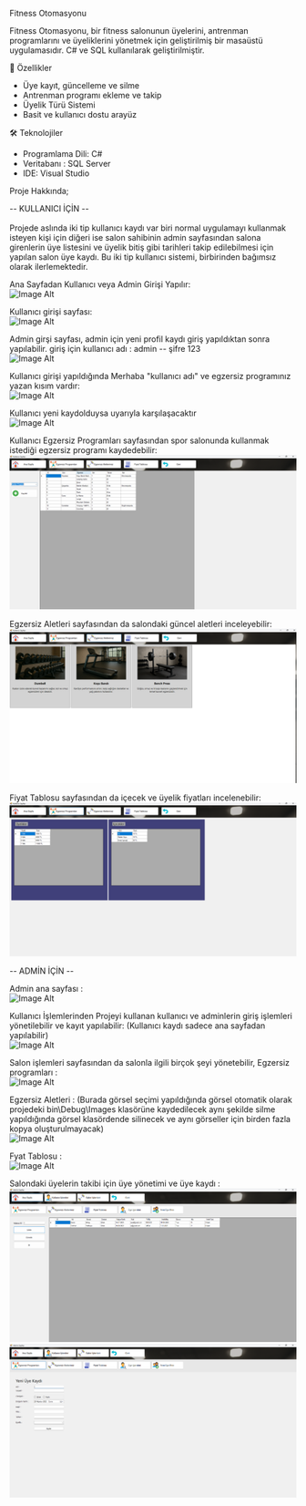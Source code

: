 Fitness Otomasyonu

Fitness Otomasyonu, bir fitness salonunun üyelerini, antrenman programlarını ve üyeliklerini yönetmek için geliştirilmiş bir masaüstü uygulamasıdır. C# ve SQL kullanılarak geliştirilmiştir.

📌 Özellikler

- Üye kayıt, güncelleme ve silme
- Antrenman programı ekleme ve takip
- Üyelik Türü Sistemi
- Basit ve kullanıcı dostu arayüz
  
🛠 Teknolojiler

- Programlama Dili: C#
- Veritabanı : SQL Server
- IDE: Visual Studio
  



Proje Hakkında;

-- KULLANICI İÇİN -- <br><br>
Projede aslında iki tip kullanıcı kaydı var biri normal uygulamayı kullanmak isteyen kişi için diğeri ise salon sahibinin admin sayfasından salona girenlerin üye listesini ve üyelik bitiş gibi tarihleri takip edilebilmesi için yapılan salon üye kaydı.
Bu iki tip kullanıcı sistemi, birbirinden bağımsız olarak ilerlemektedir.

Ana Sayfadan Kullanıcı veya Admin Girişi Yapılır:<br>
![Image Alt](https://github.com/Scapter/Fitness-Otomasyonu/blob/main/proje_g%C3%B6rselleri/anasayfa.png?raw=true) <br>

Kullanıcı girişi sayfası: <br>
![Image Alt](https://github.com/Scapter/Fitness-Otomasyonu/blob/main/proje_g%C3%B6rselleri/loginpage.png?raw=true) <br>

Admin girşi sayfası, admin için yeni profil kaydı giriş yapıldıktan sonra yapılabilir. giriş için kullanıcı adı : admin  --   şifre 123 <br>
![Image Alt](https://github.com/Scapter/Fitness-Otomasyonu/blob/main/proje_g%C3%B6rselleri/adminlogin.png?raw=true) <br>

Kullanıcı girişi yapıldığında Merhaba "kullanıcı adı" ve egzersiz programınız yazan kısım vardır: <br>
![Image Alt](https://github.com/Scapter/Fitness-Otomasyonu/blob/main/proje_g%C3%B6rselleri/kullanicipage.png?raw=true) <br>

Kullanıcı yeni kaydolduysa uyarıyla karşılaşacaktır <br>
![Image Alt](https://github.com/Scapter/Fitness-Otomasyonu/blob/main/proje_g%C3%B6rselleri/programsecin.png?raw=true) <br>

Kullanıcı Egzersiz Programları sayfasından spor salonunda kullanmak istediği egzersiz programı kaydedebilir: <br>
![Image Alt](https://github.com/Scapter/Fitness-Otomasyonu/blob/main/proje_g%C3%B6rselleri/kullan%C4%B1c%C4%B1%20egzersiz.png?raw=true) <br>

Egzersiz Aletleri sayfasından da salondaki güncel aletleri inceleyebilir: <br>
![Image Alt](https://github.com/Scapter/Fitness-Otomasyonu/blob/main/proje_g%C3%B6rselleri/kullan%C4%B1c%C4%B1aletler.png?raw=true) <br>

Fiyat Tablosu sayfasından da içecek ve üyelik fiyatları incelenebilir: <br>
![Image Alt](https://github.com/Scapter/Fitness-Otomasyonu/blob/main/proje_g%C3%B6rselleri/kullan%C4%B1c%C4%B1fiyat.png?raw=true) <br>

-- ADMİN İÇİN --

Admin ana sayfası : <br>
![Image Alt](https://github.com/Scapter/Fitness-Otomasyonu/blob/main/proje_g%C3%B6rselleri/adminpage.png?raw=true) <br>

Kullanıcı İşlemlerinden Projeyi kullanan kullanıcı ve adminlerin giriş işlemleri yönetilebilir ve kayıt yapılabilir: (Kullanıcı kaydı sadece ana sayfadan yapılabilir) <br>
![Image Alt](https://github.com/Scapter/Fitness-Otomasyonu/blob/main/proje_g%C3%B6rselleri/adminyonetimm.png?raw=true) <br>

Salon işlemleri sayfasından da salonla ilgili birçok şeyi yönetebilir, Egzersiz programları : <br>
![Image Alt](https://github.com/Scapter/Fitness-Otomasyonu/blob/main/proje_g%C3%B6rselleri/adminprogram.png?raw=true) <br>

Egzersiz Aletleri : (Burada görsel seçimi yapıldığında görsel otomatik olarak projedeki bin\Debug\Images klasörüne kaydedilecek aynı şekilde silme yapıldığında görsel klasördende silinecek ve aynı görseller için birden fazla kopya oluşturulmayacak) <br>
![Image Alt](https://github.com/Scapter/Fitness-Otomasyonu/blob/main/proje_g%C3%B6rselleri/adminaletler.png?raw=true) <br>

Fyat Tablosu : <br>
![Image Alt](https://github.com/Scapter/Fitness-Otomasyonu/blob/main/proje_g%C3%B6rselleri/adminfiyat.png?raw=true) <br>

Salondaki üyelerin takibi için üye yönetimi ve üye kaydı : <br>
![Image Alt](https://github.com/Scapter/Fitness-Otomasyonu/blob/main/proje_g%C3%B6rselleri/admin%C3%BCyeislem.png?raw=true) <br>
![Image Alt](https://github.com/Scapter/Fitness-Otomasyonu/blob/main/proje_g%C3%B6rselleri/admin%C3%BCyeekle.png?raw=true)


